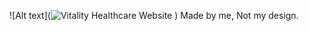 ![Alt text](![Vitality Healthcare Website](https://github.com/Usef-Ali/Vitality-Medical-Center/assets/152383333/561fc711-3ccc-404d-8d1b-399eb43c7820)
)
Made by me, Not my design.

